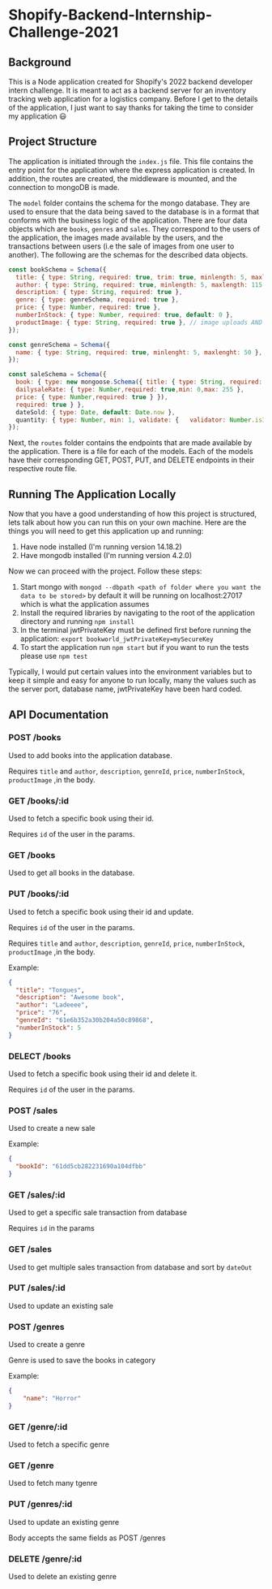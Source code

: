 # Shopify-Backend-Internship-Challenge-2021

## Background

This is a Node application created for Shopify's 2022 backend developer intern challenge. It is meant to act as a backend server for an inventory tracking web application for a logistics company.
Before I get to the details of the application, I just want to say thanks for taking the time to consider my application :smiley:

## Project Structure

The application is initiated through the `index.js` file. This file contains the entry point for the application where the express application is created. In
addition, the routes are created, the middleware is mounted, and the connection to mongoDB is made.

The `model` folder contains the schema for the mongo database. They are used to ensure that the data being saved to the database is in a format that
conforms with the business logic of the application. There are four data objects which are `books`, `genres` and `sales`. They correspond to the
users of the application, the images made available by the users, and the transactions between users (i.e the sale of images from one user to another). The
following are the schemas for the described data objects.

```javascript
const bookSchema = Schema({
  title: { type: String, required: true, trim: true, minlength: 5, maxlength: 255 },
  author: { type: String, required: true, minlength: 5, maxlength: 115 },
  description: { type: String, required: true },
  genre: { type: genreSchema, required: true },
  price: { type: Number, required: true },
  numberInStock: { type: Number, required: true, default: 0 },
  productImage: { type: String, required: true }, // image uploads AND storing image
});
```

```javascript
const genreSchema = Schema({
  name: { type: String, required: true, minlenght: 5, maxlenght: 50 },
});
```

```javascript
const saleSchema = Schema({
  book: { type: new mongoose.Schema({ title: { type: String, required: true, trim: true,minlength: 5,maxlength: 255 },
  dailysaleRate: { type: Number,required: true,min: 0,max: 255 },
  price: { type: Number,required: true } }),
  required: true } },
  dateSold: { type: Date, default: Date.now },
  quantity: { type: Number, min: 1, validate: {   validator: Number.isInteger,   message: "quantity must be an integer", },
});
```

Next, the `routes` folder contains the endpoints that are made available by the application. There is a file for each of the models. Each of the models have their corresponding GET, POST, PUT, and DELETE endpoints in their
respective route file.

## Running The Application Locally

Now that you have a good understanding of how this project is structured, lets talk about how you can run this on your own machine. Here are the things you will
need to get this application up and running:

1. Have node installed (I'm running version 14.18.2)
2. Have mongodb installed (I'm running version 4.2.0)

Now we can proceed with the project. Follow these steps:

1. Start mongo with `mongod --dbpath <path of folder where you want the data to be stored>` by default it will be running on localhost:27017 which is what the
   application assumes
2. Install the required libraries by navigating to the root of the application directory and running `npm install`
3. In the terminal jwtPrivateKey must be defined first before running the application: `export bookworld_jwtPrivateKey=mySecureKey`
4. To start the application run `npm start` but if you want to run the tests please use `npm test`

Typically, I would put certain values into the environment variables but to keep it simple and easy for anyone to run locally, many the values such as the server
port, database name, jwtPrivateKey have been hard coded.

## API Documentation

### POST /books

Used to add books into the application database.

Requires `title` and `author`, `description`, `genreId`, `price`, `numberInStock`, `productImage` ,in the body.

### GET /books/:id

Used to fetch a specific book using their id.

Requires `id` of the user in the params.

### GET /books

Used to get all books in the database.

### PUT /books/:id

Used to fetch a specific book using their id and update.

Requires `id` of the user in the params.

Requires `title` and `author`, `description`, `genreId`, `price`, `numberInStock`, `productImage` ,in the body.

Example:

```json
{
  "title": "Tongues",
  "description": "Awesome book",
  "author": "Ladeeee",
  "price": "76",
  "genreId": "61e6b352a30b204a50c89868",
  "numberInStock": 5
}
```

### DELECT /books

Used to fetch a specific book using their id and delete it.

Requires `id` of the user in the params.

### POST /sales

Used to create a new sale

Example:

```json
{
  "bookId": "61dd5cb282231690a104dfbb"
}
```

### GET /sales/:id

Used to get a specific sale transaction from database

Requires `id` in the params

### GET /sales

Used to get multiple sales transaction from database and sort by `dateOut`

### PUT /sales/:id

Used to update an existing sale

### POST /genres

Used to create a genre

Genre is used to save the books in category

Example:
```json
{
    "name": "Horror"
}
```

### GET /genre/:id

Used to fetch a specific genre

### GET /genre

Used to fetch many tgenre

### PUT /genres/:id

Used to update an existing genre

Body accepts the same fields as POST /genres

### DELETE /genre/:id

Used to delete an existing genre
